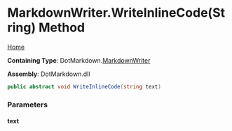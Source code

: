 <a name="_top"></a>

# MarkdownWriter\.WriteInlineCode\(String\) Method

[Home](../../../README.md#_top)

**Containing Type**: DotMarkdown\.[MarkdownWriter](../README.md#_top)

**Assembly**: DotMarkdown\.dll

```csharp
public abstract void WriteInlineCode(string text)
```

### Parameters

#### text

